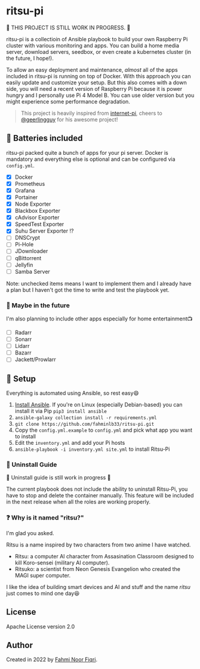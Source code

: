 # ritsu-pi

:construction: THIS PROJECT IS STILL WORK IN PROGRESS. :construction:

ritsu-pi is a collectioin of Ansible playbook to build your own Raspberry Pi cluster with various monitoring and apps. You can build a home media server, download servers, seedbox, or even create a kubernetes cluster (in the future, I hope!).

To allow an easy deployment and maintenance, *almost* all of the apps included in ritsu-pi is running on top of Docker. With this approach you can easily update and customize your setup. But this also comes with a down side, you will need a recent version of Raspberry Pi because it is power hungry and I personally use Pi 4 Model B. You can use older version but you might experience some performance degradation.

> This project is heavily inspired from [internet-pi](https://github.com/geerlingguy/internet-pi), cheers to [@geerlingguy](https://github.com/geerlingguy) for his awesome project!

## :battery: Batteries included

ritsu-pi packed quite a bunch of apps for your pi server. Docker is mandatory and everything else is optional and can be configured via `config.yml`.

- [x] Docker
- [x] Prometheus
- [x] Grafana
- [x] Portainer
- [x] Node Exporter
- [x] Blackbox Exporter
- [x] cAdvisor Exporter
- [x] SpeedTest Exporter
- [x] Suhu Server Exporter :interrobang:
- [ ] DNSCrypt
- [ ] Pi-Hole
- [ ] JDownloader
- [ ] qBittorrent
- [ ] Jellyfin
- [ ] Samba Server

Note: unchecked items means I want to implement them and I already have a plan but I haven't got the time to write and test the playbook yet.

### :eyes: Maybe in the future

I'm also planning to include other apps especially for home entertainment:tv:

- [ ] Radarr
- [ ] Sonarr
- [ ] Lidarr
- [ ] Bazarr
- [ ] Jackett/Prowlarr

## :tea: Setup

Everything is automated using Ansible, so rest easy:smile:

1. [Install Ansible](https://docs.ansible.com/ansible/latest/installation_guide/intro_installation.html). If you're on Linux (especially Debian-based) you can install it via Pip `pip3 install ansible`
2. `ansible-galaxy collection install -r requirements.yml`
3. `git clone https://github.com/fahminlb33/ritsu-pi.git`
4. Copy the `config.yml.example` to `config.yml` and pick what app you want to install
5. Edit the `inventory.yml` and add your Pi hosts
6. `ansible-playbook -i inventory.yml site.yml` to install Ritsu-Pi

### :put_litter_in_its_place: Uninstall Guide

:construction: Uninstall guide is still work in progress :construction:

The current playbook does not include the ability to uninstall Ritsu-Pi, you have to stop and delete the container manually.
This feature will be included in the next release when all the roles are working properly.

### :question: Why is it named "ritsu?"

I'm glad you asked.

Ritsu is a name inspired by two characters from two anime I have watched.

- Ritsu: a computer AI character from Assasination Classroom designed to kill Koro-sensei (military AI computer).
- Ritsuko: a scientist from Neon Genesis Evangelion who created the MAGI super computer.

I like the idea of building smart devices and AI and stuff and the name *ritsu* just comes to mind one day:laughing:

## License

Apache License version 2.0

## Author

Created in 2022 by [Fahmi Noor Fiqri](https://www.kodesiana.com/).
